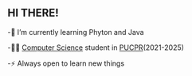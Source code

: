 ## HI THERE!

-🌱 I’m currently learning Phyton and Java

-🧑‍💻 <a href="https://www.pucpr.br/cursos-graduacao/ciencia-da-computacao/">Computer Science</a> student in <a href="https://www.pucpr.br/">PUCPR</a>(2021-2025)

-⚡ Always open to learn new things

